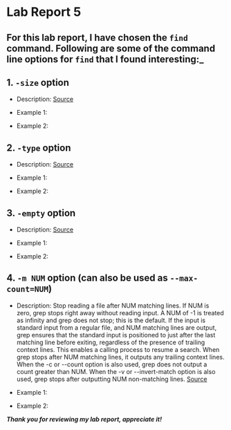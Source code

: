 # Lab Report 5 

## For this lab report, I have chosen the `find` command. Following are some of the command line options for `find` that I found interesting:_ 

## 1. `-size` option 
   * Description: 
                  [Source](https://man7.org/linux/man-pages/man1/find.1.html)
                  
   * Example 1: 
   * Example 2: 
   
## 2. `-type` option 
   * Description: 
                  [Source](https://man7.org/linux/man-pages/man1/find.1.html)
        
   * Example 1: 
   * Example 2: 
  

## 3. `-empty` option
   *  Description: 
                  [Source](https://man7.org/linux/man-pages/man1/find.1.html)
           
   * Example 1: 
   * Example 2: 

## 4. `-m NUM` option (can also be used as `--max-count=NUM`)
   * Description: Stop reading a file after NUM matching lines.  If NUM is
                  zero, grep stops right away without reading input.  A NUM
                  of -1 is treated as infinity and grep does not stop; this
                  is the default.  If the input is standard input from a
                  regular file, and NUM matching lines are output, grep
                  ensures that the standard input is positioned to just
                  after the last matching line before exiting, regardless of
                  the presence of trailing context lines.  This enables a
                  calling process to resume a search.  When grep stops after
                  NUM matching lines, it outputs any trailing context lines.
                  When the -c or --count option is also used, grep does not
                  output a count greater than NUM.  When the -v or
                  --invert-match option is also used, grep stops after
                  outputting NUM non-matching lines.
                  [Source](https://man7.org/linux/man-pages/man1/find.1.html)
           
   * Example 1: 
   * Example 2: 
 
***Thank you for reviewing my lab report, appreciate it!*** 
